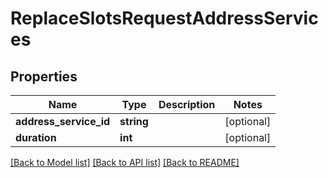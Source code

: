 # ReplaceSlotsRequestAddressServices

## Properties
Name | Type | Description | Notes
------------ | ------------- | ------------- | -------------
**address_service_id** | **string** |  | [optional] 
**duration** | **int** |  | [optional] 

[[Back to Model list]](../../README.md#documentation-for-models) [[Back to API list]](../../README.md#documentation-for-api-endpoints) [[Back to README]](../../README.md)


